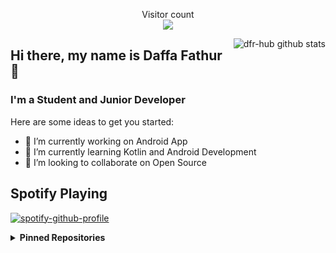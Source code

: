 <p align="center"> 
  Visitor count<br>
  <img src="https://profile-counter.glitch.me/dfr-hub/count.svg" />
</p>
     
<img align="right" alt="dfr-hub github stats" src="https://github-readme-stats.vercel.app/api?username=dfr-hub&count_private=true&show_icons=true&hide_border=true&include_all_commits=true&line_height=24&theme=dracula"/>

## Hi there, my name is Daffa Fathur 👋
### I'm a Student and Junior Developer

Here are some ideas to get you started:

- 🔭 I’m currently working on Android App
- 🌱 I’m currently learning Kotlin and Android Development
- 👯 I’m looking to collaborate on Open Source

## Spotify Playing

[![spotify-github-profile](https://spotify-github-profile.vercel.app/api/view?uid=r7bwjkps9zll1oystw0hv0xqp&cover_image=true&theme=natemoo-re)](https://github.com/kittinan/spotify-github-profile)

<details>
  <summary><b>Pinned Repositories</b></summary>
  <img align="center" src="https://github-readme-stats.vercel.app/api/pin/?username=dfr-hub&repo=absen-pengenalan-wajah&hide_border=true&theme=dracula" />
  <img align="center" src="https://github-readme-stats.vercel.app/api/pin/?username=Navvel897&repo=IoT-Smart-Watering-System&hide_border=true&theme=dracula" />
  </p>
 </details>

